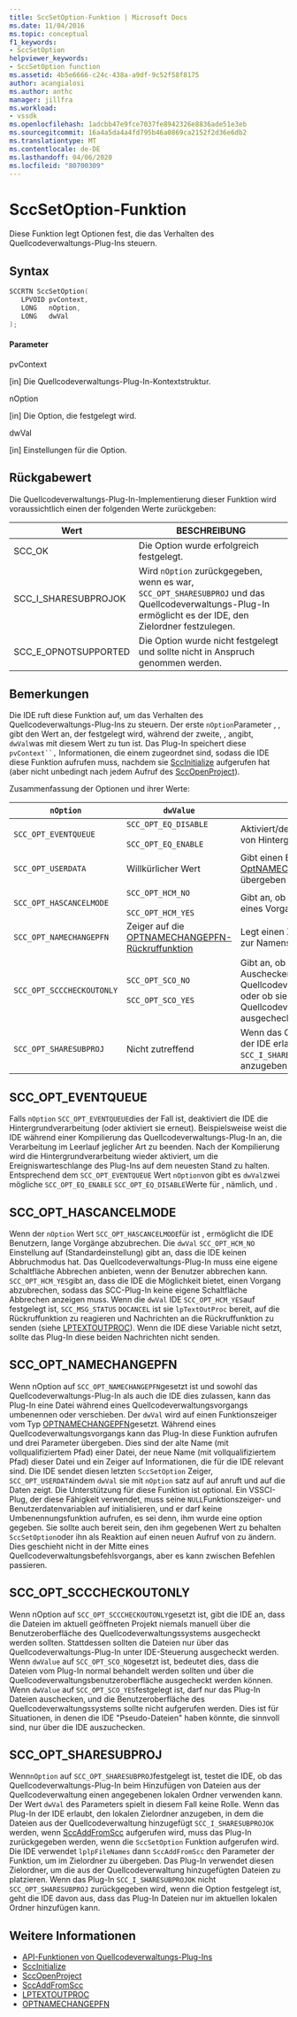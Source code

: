 ```yaml
---
title: SccSetOption-Funktion | Microsoft Docs
ms.date: 11/04/2016
ms.topic: conceptual
f1_keywords:
- SccSetOption
helpviewer_keywords:
- SccSetOption function
ms.assetid: 4b5e6666-c24c-438a-a9df-9c52f58f8175
author: acangialosi
ms.author: anthc
manager: jillfra
ms.workload:
- vssdk
ms.openlocfilehash: 1adcbb47e9fce7037fe8942326e8836ade51e3eb
ms.sourcegitcommit: 16a4a5da4a4fd795b46a0869ca2152f2d36e6db2
ms.translationtype: MT
ms.contentlocale: de-DE
ms.lasthandoff: 04/06/2020
ms.locfileid: "80700309"
---
```

# <a name="sccsetoption-function"></a>SccSetOption-Funktion
Diese Funktion legt Optionen fest, die das Verhalten des Quellcodeverwaltungs-Plug-Ins steuern.

## <a name="syntax"></a>Syntax

```cpp
SCCRTN SccSetOption(
   LPVOID pvContext,
   LONG   nOption,
   LONG   dwVal
);
```

#### <a name="parameters"></a>Parameter
 pvContext

[in] Die Quellcodeverwaltungs-Plug-In-Kontextstruktur.

 nOption

[in] Die Option, die festgelegt wird.

 dwVal

[in] Einstellungen für die Option.

## <a name="return-value"></a>Rückgabewert
 Die Quellcodeverwaltungs-Plug-In-Implementierung dieser Funktion wird voraussichtlich einen der folgenden Werte zurückgeben:

|Wert|BESCHREIBUNG|
|-----------|-----------------|
|SCC_OK|Die Option wurde erfolgreich festgelegt.|
|SCC_I_SHARESUBPROJOK|Wird `nOption` zurückgegeben, wenn es war, `SCC_OPT_SHARESUBPROJ` und das Quellcodeverwaltungs-Plug-In ermöglicht es der IDE, den Zielordner festzulegen.|
|SCC_E_OPNOTSUPPORTED|Die Option wurde nicht festgelegt und sollte nicht in Anspruch genommen werden.|

## <a name="remarks"></a>Bemerkungen
 Die IDE ruft diese Funktion auf, um das Verhalten des Quellcodeverwaltungs-Plug-Ins zu steuern. Der erste `nOption`Parameter , , gibt den Wert an, der festgelegt wird, während der zweite, , angibt, `dwVal`was mit diesem Wert zu tun ist. Das Plug-In speichert diese `pvContext``,` Informationen, die einem zugeordnet sind, sodass die IDE diese Funktion aufrufen muss, nachdem sie [SccInitialize](../extensibility/sccinitialize-function.md) aufgerufen hat (aber nicht unbedingt nach jedem Aufruf des [SccOpenProject](../extensibility/sccopenproject-function.md)).

 Zusammenfassung der Optionen und ihrer Werte:

|`nOption`|`dwValue`|BESCHREIBUNG|
|---------------|---------------|-----------------|
|`SCC_OPT_EVENTQUEUE`|`SCC_OPT_EQ_DISABLE`<br /><br /> `SCC_OPT_EQ_ENABLE`|Aktiviert/deaktiviert die Warteschlange von Hintergrundereignis.|
|`SCC_OPT_USERDATA`|Willkürlicher Wert|Gibt einen Benutzerwert an, der an die [OptNAMECHANGEPFN-Rückruffunktion](../extensibility/optnamechangepfn.md) übergeben werden soll.|
|`SCC_OPT_HASCANCELMODE`|`SCC_OPT_HCM_NO`<br /><br /> `SCC_OPT_HCM_YES`|Gibt an, ob die IDE derzeit das Abbrechen eines Vorgangs unterstützt.|
|`SCC_OPT_NAMECHANGEPFN`|Zeiger auf die [OPTNAMECHANGEPFN-Rückruffunktion](../extensibility/optnamechangepfn.md)|Legt einen Zeiger auf eine Rückruffunktion zur Namensänderung fest.|
|`SCC_OPT_SCCCHECKOUTONLY`|`SCC_OPT_SCO_NO`<br /><br /> `SCC_OPT_SCO_YES`|Gibt an, ob die IDE das manuelle Auschecken ihrer Dateien zulässt (über die Quellcodeverwaltungsbenutzeroberfläche) oder ob sie nur über das Quellcodeverwaltungs-Plug-In ausgecheckt werden müssen.|
|`SCC_OPT_SHARESUBPROJ`|Nicht zutreffend|Wenn das Quellcodeverwaltungs-Plug-In der IDE erlaubt, den lokalen `SCC_I_SHARESUBPROJOK`Projektordner anzugeben, gibt das Plug-In zurück.|

## <a name="scc_opt_eventqueue"></a>SCC_OPT_EVENTQUEUE
 Falls `nOption` `SCC_OPT_EVENTQUEUE`dies der Fall ist, deaktiviert die IDE die Hintergrundverarbeitung (oder aktiviert sie erneut). Beispielsweise weist die IDE während einer Kompilierung das Quellcodeverwaltungs-Plug-In an, die Verarbeitung im Leerlauf jeglicher Art zu beenden. Nach der Kompilierung wird die Hintergrundverarbeitung wieder aktiviert, um die Ereigniswarteschlange des Plug-Ins auf dem neuesten Stand zu halten. Entsprechend dem `SCC_OPT_EVENTQUEUE` Wert `nOption`von gibt es `dwVal`zwei mögliche `SCC_OPT_EQ_ENABLE` `SCC_OPT_EQ_DISABLE`Werte für , nämlich, und .

## <a name="scc_opt_hascancelmode"></a>SCC_OPT_HASCANCELMODE
 Wenn der `nOption` Wert `SCC_OPT_HASCANCELMODE`für ist , ermöglicht die IDE Benutzern, lange Vorgänge abzubrechen. Die `dwVal` `SCC_OPT_HCM_NO` Einstellung auf (Standardeinstellung) gibt an, dass die IDE keinen Abbruchmodus hat. Das Quellcodeverwaltungs-Plug-In muss eine eigene Schaltfläche Abbrechen anbieten, wenn der Benutzer abbrechen kann. `SCC_OPT_HCM_YES`gibt an, dass die IDE die Möglichkeit bietet, einen Vorgang abzubrechen, sodass das SCC-Plug-In keine eigene Schaltfläche Abbrechen anzeigen muss. Wenn die `dwVal` IDE `SCC_OPT_HCM_YES`auf festgelegt ist, `SCC_MSG_STATUS` `DOCANCEL` ist sie `lpTextOutProc` bereit, auf die Rückruffunktion zu reagieren und Nachrichten an die Rückruffunktion zu senden (siehe [LPTEXTOUTPROC](../extensibility/lptextoutproc.md)). Wenn die IDE diese Variable nicht setzt, sollte das Plug-In diese beiden Nachrichten nicht senden.

## <a name="scc_opt_namechangepfn"></a>SCC_OPT_NAMECHANGEPFN
 Wenn nOption auf `SCC_OPT_NAMECHANGEPFN`gesetzt ist und sowohl das Quellcodeverwaltungs-Plug-In als auch die IDE dies zulassen, kann das Plug-In eine Datei während eines Quellcodeverwaltungsvorgangs umbenennen oder verschieben. Der `dwVal` wird auf einen Funktionszeiger vom Typ [OPTNAMECHANGEPFN](../extensibility/optnamechangepfn.md)gesetzt. Während eines Quellcodeverwaltungsvorgangs kann das Plug-In diese Funktion aufrufen und drei Parameter übergeben. Dies sind der alte Name (mit vollqualifiziertem Pfad) einer Datei, der neue Name (mit vollqualifiziertem Pfad) dieser Datei und ein Zeiger auf Informationen, die für die IDE relevant sind. Die IDE sendet diesen letzten `SccSetOption` Zeiger, `SCC_OPT_USERDATA`indem `dwVal` sie mit `nOption` satz auf auf anruft und auf die Daten zeigt. Die Unterstützung für diese Funktion ist optional. Ein VSSCI-Plug, der diese Fähigkeit verwendet, muss seine `NULL`Funktionszeiger- und Benutzerdatenvariablen auf initialisieren, und er darf keine Umbenennungsfunktion aufrufen, es sei denn, ihm wurde eine option gegeben. Sie sollte auch bereit sein, den ihm gegebenen Wert zu behalten `SccSetOption`oder ihn als Reaktion auf einen neuen Aufruf von zu ändern. Dies geschieht nicht in der Mitte eines Quellcodeverwaltungsbefehlsvorgangs, aber es kann zwischen Befehlen passieren.

## <a name="scc_opt_scccheckoutonly"></a>SCC_OPT_SCCCHECKOUTONLY
 Wenn nOption auf `SCC_OPT_SCCCHECKOUTONLY`gesetzt ist, gibt die IDE an, dass die Dateien im aktuell geöffneten Projekt niemals manuell über die Benutzeroberfläche des Quellcodeverwaltungssystems ausgecheckt werden sollten. Stattdessen sollten die Dateien nur über das Quellcodeverwaltungs-Plug-In unter IDE-Steuerung ausgecheckt werden. Wenn `dwValue` auf `SCC_OPT_SCO_NO`gesetzt ist, bedeutet dies, dass die Dateien vom Plug-In normal behandelt werden sollten und über die Quellcodeverwaltungsbenutzeroberfläche ausgecheckt werden können. Wenn `dwValue` auf `SCC_OPT_SCO_YES`festgelegt ist, darf nur das Plug-In Dateien auschecken, und die Benutzeroberfläche des Quellcodeverwaltungssystems sollte nicht aufgerufen werden. Dies ist für Situationen, in denen die IDE "Pseudo-Dateien" haben könnte, die sinnvoll sind, nur über die IDE auszuchecken.

## <a name="scc_opt_sharesubproj"></a>SCC_OPT_SHARESUBPROJ
 Wenn`nOption` auf `SCC_OPT_SHARESUBPROJ`festgelegt ist, testet die IDE, ob das Quellcodeverwaltungs-Plug-In beim Hinzufügen von Dateien aus der Quellcodeverwaltung einen angegebenen lokalen Ordner verwenden kann. Der Wert `dwVal` des Parameters spielt in diesem Fall keine Rolle. Wenn das Plug-In der IDE erlaubt, den lokalen Zielordner anzugeben, in dem die Dateien aus der Quellcodeverwaltung hinzugefügt `SCC_I_SHARESUBPROJOK` werden, wenn [SccAddFromScc](../extensibility/sccaddfromscc-function.md) aufgerufen wird, muss das Plug-In zurückgegeben werden, wenn die `SccSetOption` Funktion aufgerufen wird. Die IDE verwendet `lplpFileNames` dann `SccAddFromScc` den Parameter der Funktion, um im Zielordner zu übergeben. Das Plug-In verwendet diesen Zielordner, um die aus der Quellcodeverwaltung hinzugefügten Dateien zu platzieren. Wenn das Plug-In `SCC_I_SHARESUBPROJOK` nicht `SCC_OPT_SHARESUBPROJ` zurückgegeben wird, wenn die Option festgelegt ist, geht die IDE davon aus, dass das Plug-In Dateien nur im aktuellen lokalen Ordner hinzufügen kann.

## <a name="see-also"></a>Weitere Informationen
- [API-Funktionen von Quellcodeverwaltungs-Plug-Ins](../extensibility/source-control-plug-in-api-functions.md)
- [SccInitialize](../extensibility/sccinitialize-function.md)
- [SccOpenProject](../extensibility/sccopenproject-function.md)
- [SccAddFromScc](../extensibility/sccaddfromscc-function.md)
- [LPTEXTOUTPROC](../extensibility/lptextoutproc.md)
- [OPTNAMECHANGEPFN](../extensibility/optnamechangepfn.md)

